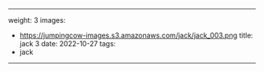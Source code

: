 
---
weight: 3
images:
- https://jumpingcow-images.s3.amazonaws.com/jack/jack_003.png
title: jack 3
date: 2022-10-27
tags:
- jack
---
